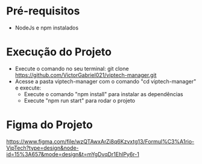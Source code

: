 # Pré-requisitos
- NodeJs e npm instalados

# Execução do Projeto
- Execute o comando no seu terminal: git clone https://github.com/VictorGabriel021/viptech-manager.git
- Acesse a pasta viptech-manager com o comando "cd viptech-manager" e execute:
  - Execute o comando "npm install" para instalar as dependências
  - Execute "npm run start" para rodar o projeto

# Figma do Projeto
https://www.figma.com/file/wzQTAwxArZi8q6Kzvxtg13/Formul%C3%A1rio-VipTech?type=design&node-id=15%3A657&mode=design&t=mYgDvqDr1EhlPy6r-1
